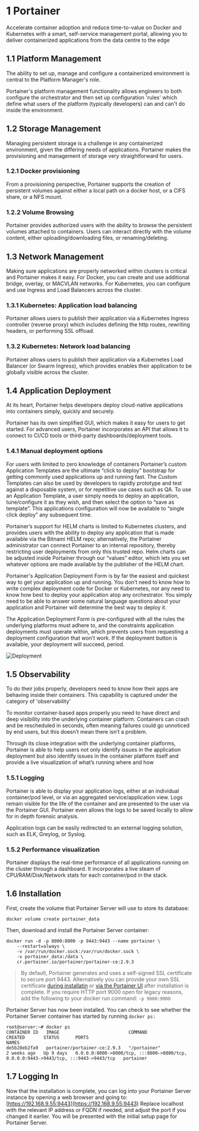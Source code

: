 # 1 Portainer

Accelerate container adoption and reduce time-to-value on Docker and Kubernetes with a smart, self-service management portal, allowing you to deliver containerized applications from the data centre to the edge

## 1.1 Platform Management

The ability to set up, manage and configure a containerized environment is central to the Platform Manager's role. 

Portainer's platform management functionality allows engineers to both configure the orchestrator and then set up configuration 'rules' which define what users of the platform (typically developers) can and can't do inside the environment. 

## 1.2 Storage Management

Managing persistent storage is a challenge in any containerized environment, given the differing needs of applications. Portainer makes the provisioning and management of storage very straightforward for users. 

### 1.2.1 Docker provisioning

From a provisioning perspective, Portainer supports the creation of persistent volumes against either a local path on a docker host, or a CIFS share, or a NFS mount.

### 1.2.2 Volume Browsing

Portainer provides authorized users with the ability to browse the persistent volumes attached to containers. Users can interact directly with the volume content, either uploading/downloading files, or renaming/deleting.

## 1.3 Network Management

Making sure applications are properly networked within clusters is critical and Portainer makes it easy. For Docker, you can create and use additional bridge, overlay, or MACVLAN networks.  For Kubernetes, you can configure and use Ingress and Load Balancers across the cluster.

### 1.3.1 Kubernetes: Application load balancing

Portainer allows users to publish their application via a Kubernetes Ingress controller (reverse proxy) which includes defining the http routes, rewriting headers, or performing SSL offload.

### 1.3.2 Kubernetes: Network load balancing

Portainer allows users to publish their application via a Kubernetes Load Balancer (or Swarm Ingress), which provides enables their application to be globally visible across the cluster.

## 1.4 Application Deployment

At its heart, Portainer helps developers deploy cloud-native applications into containers simply, quickly and securely.

Portainer has its own simplified GUI, which makes it easy for users to get started. For advanced users, Portainer incorporates an API that allows it to connect to CI/CD tools or third-party dashboards/deployment tools.

### 1.4.1 Manual deployment options

For users with limited to zero knowledge of containers Portainer’s custom Application Templates are the ultimate “click to deploy” bootstrap for getting commonly used applications up and running fast. The Custom Templates can also be used by developers to rapidly prototype and test against a disposable system, or for repetitive use cases such as QA. To use an Application Template, a user simply needs to deploy an application, tune/configure it as they wish, and then select the option to “save as template”. This applications configuration will now be available to “single click deploy” any subsequent time.

Portainer’s support for HELM charts is limited to Kubernetes clusters, and provides users with the ability to deploy any application that is made available via the Bitnami HELM repo; alternatively, the Portainer administrator can connect Portainer to an internal repository, thereby restricting user deployments from only this trusted repo. Helm charts can be adjusted inside Portainer through our “values” editor, which lets you set whatever options are made available by the publisher of the HELM chart.

Portainer's Application Deployment Form is by far the easiest and quickest way to get your application up and running. You don’t need to know how to write complex deployment code for Docker or Kubernetes, nor any need to know how best to deploy your application atop any orchestrator. You simply need to be able to answer some natural language questions about your application and Portainer will determine the best way to deploy it.

The Application Deployment Form is pre-configured with all the rules the underlying platforms must adhere to, and the constraints application deployments must operate within, which prevents users from requesting a deployment configuration that won’t work. If the deployment button is available, your deployment will succeed, period.

![Deployment](https://www.portainer.io/hubfs/App_Dep_PB.png)

## 1.5 Observability

To do their jobs properly, developers need to know how their apps are behaving inside their containers. This capability is captured under the category of 'observability'

To monitor container-based apps properly you need to have direct and deep visibility into the underlying container platform. Containers can crash and be rescheduled in seconds, often meaning failures could go unnoticed by end users, but this doesn’t mean there isn’t a problem.

Through its close integration with the underlying container platforms, Portainer is able to help users not only identify issues in the application deployment but also identify issues in the container platform itself and provide a live visualization of what’s running where and how

### 1.5.1 Logging

Portainer is able to display your application logs, either at an individual container/pod level, or via an aggregated service/application view. Logs remain visible for the life of the container and are presented to the user via the Portainer GUI. Portainer even allows the logs to be saved locally to allow for in depth forensic analysis.

Application logs can be easily redirected to an external logging solution, such as ELK, Greylog, or Syslog.

### 1.5.2 Performance visualization

Portainer displays the real-time performance of all applications running on the cluster through a dashboard. It incorporates a live steam of CPU/RAM/Disk/Network stats for each container/pod in the stack.

## 1.6 Installation

First, create the volume that Portainer Server will use to store its database:

```shell
docker volume create portainer_data
```

Then, download and install the Portainer Server container:

```shell
docker run -d -p 8000:8000 -p 9443:9443 --name portainer \
    --restart=always \
    -v /var/run/docker.sock:/var/run/docker.sock \
    -v portainer_data:/data \
    cr.portainer.io/portainer/portainer-ce:2.9.3
```

> By default, Portainer generates and uses a self-signed SSL certificate to secure port 9443. Alternatively you can provide your own SSL certificate [during installatin](https://docs.portainer.io/v/ce-2.9/advanced/ssl#docker-standalone) or [via the Portainer UI](https://docs.portainer.io/v/ce-2.9/admin/settings#ssl-certificate) after installation is complete.
> If you require HTTP port 9000 open for legacy reasons, add the following to your docker run command:
> `-p 9000:9000`

Portainer Server has now been installed. You can check to see whether the Portainer Server container has started by running `docker ps:`

```shell
root@server:~# docker ps
CONTAINER ID   IMAGE                          COMMAND                  CREATED       STATUS      PORTS                                                                                  NAMES             
de5b28eb2fa9   portainer/portainer-ce:2.9.3   "/portainer"             2 weeks ago   Up 9 days   0.0.0.0:8000->8000/tcp, :::8000->8000/tcp, 0.0.0.0:9443->9443/tcp, :::9443->9443/tcp   portainer
```

## 1.7 Logging In

Now that the installation is complete, you can log into your Portainer Server instance by opening a web browser and going to:
[https://192.168.9.55:9443](https://192.168.9.55:9443)
Replace localhost with the relevant IP address or FQDN if needed, and adjust the port if you changed it earlier.
You will be presented with the initial setup page for Portainer Server.
